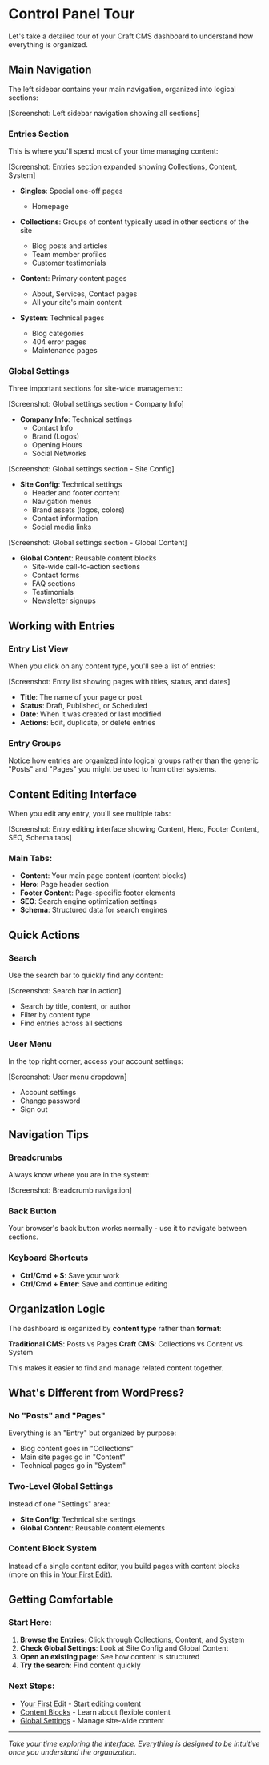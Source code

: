 # Control Panel Tour

Let's take a detailed tour of your Craft CMS dashboard to understand how everything is organized.

## Main Navigation

The left sidebar contains your main navigation, organized into logical sections:

[Screenshot: Left sidebar navigation showing all sections]

### Entries Section
This is where you'll spend most of your time managing content:

[Screenshot: Entries section expanded showing Collections, Content, System]

- **Singles**: Special one-off pages
  - Homepage

- **Collections**: Groups of content typically used in other sections of the site
  - Blog posts and articles
  - Team member profiles
  - Customer testimonials
  
- **Content**: Primary content pages
  - About, Services, Contact pages
  - All your site's main content

- **System**: Technical pages
  - Blog categories
  - 404 error pages
  - Maintenance pages

### Global Settings
Three important sections for site-wide management:

[Screenshot: Global settings section - Company Info]

- **Company Info**: Technical settings
  - Contact Info
  - Brand (Logos)
  - Opening Hours
  - Social Networks

[Screenshot: Global settings section - Site Config]

- **Site Config**: Technical settings
  - Header and footer content
  - Navigation menus
  - Brand assets (logos, colors)
  - Contact information
  - Social media links

[Screenshot: Global settings section - Global Content]

- **Global Content**: Reusable content blocks
  - Site-wide call-to-action sections
  - Contact forms
  - FAQ sections
  - Testimonials
  - Newsletter signups

## Working with Entries

### Entry List View
When you click on any content type, you'll see a list of entries:

[Screenshot: Entry list showing pages with titles, status, and dates]

- **Title**: The name of your page or post
- **Status**: Draft, Published, or Scheduled
- **Date**: When it was created or last modified
- **Actions**: Edit, duplicate, or delete entries

### Entry Groups
Notice how entries are organized into logical groups rather than the generic "Posts" and "Pages" you might be used to from other systems.

## Content Editing Interface

When you edit any entry, you'll see multiple tabs:

[Screenshot: Entry editing interface showing Content, Hero, Footer Content, SEO, Schema tabs]

### Main Tabs:
- **Content**: Your main page content (content blocks)
- **Hero**: Page header section
- **Footer Content**: Page-specific footer elements
- **SEO**: Search engine optimization settings
- **Schema**: Structured data for search engines

## Quick Actions

### Search
Use the search bar to quickly find any content:

[Screenshot: Search bar in action]

- Search by title, content, or author
- Filter by content type
- Find entries across all sections

### User Menu
In the top right corner, access your account settings:

[Screenshot: User menu dropdown]

- Account settings
- Change password
- Sign out

## Navigation Tips

### Breadcrumbs
Always know where you are in the system:

[Screenshot: Breadcrumb navigation]

### Back Button
Your browser's back button works normally - use it to navigate between sections.

### Keyboard Shortcuts
- **Ctrl/Cmd + S**: Save your work
- **Ctrl/Cmd + Enter**: Save and continue editing

## Organization Logic

The dashboard is organized by **content type** rather than **format**:

**Traditional CMS**: Posts vs Pages
**Craft CMS**: Collections vs Content vs System

This makes it easier to find and manage related content together.

## What's Different from WordPress?

### No "Posts" and "Pages"
Everything is an "Entry" but organized by purpose:
- Blog content goes in "Collections"
- Main site pages go in "Content"
- Technical pages go in "System"

### Two-Level Global Settings
Instead of one "Settings" area:
- **Site Config**: Technical site settings
- **Global Content**: Reusable content elements

### Content Block System
Instead of a single content editor, you build pages with content blocks (more on this in [Your First Edit](first-edit.md)).

## Getting Comfortable

### Start Here:
1. **Browse the Entries**: Click through Collections, Content, and System
2. **Check Global Settings**: Look at Site Config and Global Content
3. **Open an existing page**: See how content is structured
4. **Try the search**: Find content quickly

### Next Steps:
- [Your First Edit](first-edit.md) - Start editing content
- [Content Blocks](/content-blocks/) - Learn about flexible content
- [Global Settings](/global-settings/) - Manage site-wide content

---

*Take your time exploring the interface. Everything is designed to be intuitive once you understand the organization.*